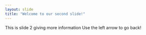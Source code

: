 ```yaml
---
layout: slide
title: "Welcome to our second slide!"
---
```

This is slide 2 giving more information
Use the left arrow to go back!
